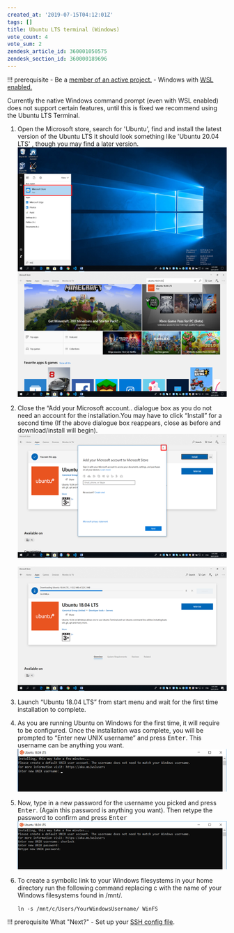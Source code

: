 ```yaml
---
created_at: '2019-07-15T04:12:01Z'
tags: []
title: Ubuntu LTS terminal (Windows)
vote_count: 4
vote_sum: 2
zendesk_article_id: 360001050575
zendesk_section_id: 360000189696
---
```


!!! prerequisite
     -   Be a [member of an active project.](../../Getting_Started/Accounts-Projects_and_Allocations/Applying_to_join_an_existing_NeSI_project.md)
     -   Windows with [WSL enabled.](../../Scientific_Computing/Terminal_Setup/Windows_Subsystem_for_Linux_WSL.md)

Currently the native Windows command prompt (even with WSL enabled) does
not support certain features, until this is fixed we recommend using the
Ubuntu LTS Terminal.

1. Open the Microsoft store, search for 'Ubuntu', find and install the
    latest version of the Ubuntu LTS it should look something like
    'Ubuntu 20.04 LTS' , though you may find a later version.  
    ![ubuntu5.png](../../assets/images/Ubuntu_LTS_terminal_Windows.png)
    ![ubuntu6.png](../../assets/images/Ubuntu_LTS_terminal_Windows_0.png)  
2. Close the “Add your Microsoft account.. dialogue box as you do not
    need an account for the installation.You may have to click “Install”
    for a second time (If the above dialogue box reappears, close as
    before and download/install will begin).  
    ![ubuntu3.png](../../assets/images/Ubuntu_LTS_terminal_Windows_1.png)
     ![ubuntu4.png](../../assets/images/Ubuntu_LTS_terminal_Windows_2.png)  
3. Launch “Ubuntu 18.04 LTS” from start menu and wait for the first
    time installation to complete.
4. As you are running Ubuntu on Windows for the first time, it will
    require to be configured. Once the installation was complete, you
    will be prompted to “Enter new UNIX username” and press
    <kbd>Enter</kbd>. This username can be anything you want.  
    ![ubuntu1.png](../../assets/images/Ubuntu_LTS_terminal_Windows_3.png)  
5. Now, type in a new password for the username you picked and press
    <kbd>Enter</kbd>. (Again this password is anything you want). Then
    retype the password to confirm and press <kbd>Enter</kbd>  
    ![ubuntu2.png](../../assets/images/Ubuntu_LTS_terminal_Windows_4.png)
6. To create a symbolic link to your Windows filesystems in your home
    directory run the following command replacing c with the name of
    your Windows filesystems found in /mnt/.

    ``` sl
    ln -s /mnt/c/Users/YourWindowsUsername/ WinFS
    ```

!!! prerequisite What "Next?"
     -   Set up your [SSH config file](../../Scientific_Computing/Terminal_Setup/Standard_Terminal_Setup.md).
